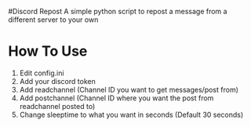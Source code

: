 #Discord Repost
A simple python script to repost a message from a different server to your own

# How To Use
1. Edit config.ini
2. Add your discord token
3. Add readchannel (Channel ID you want to get messages/post from)
4. Add postchannel (Channel ID where you want the post from readchannel posted to)
5. Change sleeptime to what you want in seconds (Default 30 seconds) 
